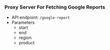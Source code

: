 ### Proxy Server For Fetching Google Reports

- API endpoint: `/google-report`
- Parameters
  - start
  - end
  - region
  - product
